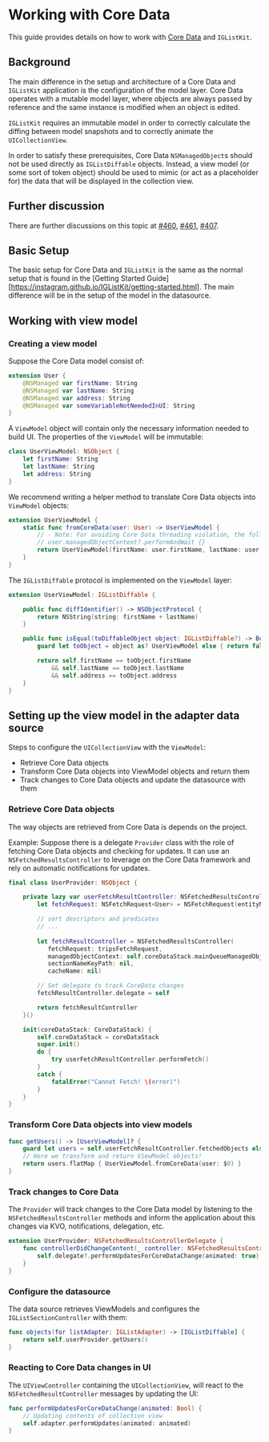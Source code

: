 # Working with Core Data

This guide provides details on how to work with [Core Data](https://developer.apple.com/library/content/documentation/Cocoa/Conceptual/CoreData/index.html) and `IGListKit`.

## Background

The main difference in the setup and architecture of a Core Data and `IGListKit` application is the configuration of the model layer. Core Data operates with a mutable model layer, where objects are always passed by reference and the same instance is modified when an object is edited.

`IGListKit` requires an immutable model in order to correctly calculate the diffing between model snapshots and to correctly animate the `UICollectionView`.

In order to satisfy these prerequisites, Core Data `NSManagedObject`s should not be used directly as `IGListDiffable` objects. Instead, a view model (or some sort of token object) should be used to mimic (or act as a placeholder for) the data that will be displayed in the collection view.

## Further discussion

There are further discussions on this topic at [#460](https://github.com/Instagram/IGListKit/issues/460), [#461](https://github.com/Instagram/IGListKit/issues/461), [#407](https://github.com/Instagram/IGListKit/issues/407).

## Basic Setup

The basic setup for Core Data and `IGListKit` is the same as the normal setup that is found in the [Getting Started Guide][https://instagram.github.io/IGListKit/getting-started.html]. The main difference will be in the setup of the model in the datasource.

## Working with view model

### Creating a view model

Suppose the Core Data model consist of:

```swift
extension User {
    @NSManaged var firstName: String
    @NSManaged var lastName: String
    @NSManaged var address: String
    @NSManaged var someVariableNotNeededInUI: String
}
```

A `ViewModel` object will contain only the necessary information needed to build UI. The properties of the `ViewModel` will be immutable:

```swift
class UserViewModel: NSObject {
    let firstName: String
    let lastName: String
    let address: String
}
```

We recommend writing a helper method to translate Core Data objects into `ViewModel` objects:

```swift
extension UserViewModel {
    static func fromCoreData(user: User) -> UserViewModel {
        // - Note: For avoiding Core Data threading violation, the following code should be wrapped in a
        // user.managedObjectContext?.performAndWait {}
        return UserViewModel(firstName: user.firstName, lastName: user.lastName, address: user.lastName)
    }
}
```

The `IGListDiffable` protocol is implemented on the `ViewModel` layer:

```swift
extension UserViewModel: IGListDiffable {

    public func diffIdentifier() -> NSObjectProtocol {
        return NSString(string: firstName + lastName)
    }

    public func isEqual(toDiffableObject object: IGListDiffable?) -> Bool {
        guard let toObject = object as? UserViewModel else { return false }

        return self.firstName == toObject.firstName
            && self.lastName == toObject.lastName
            && self.address == toObject.address
    }
}
```

## Setting up the view model in the adapter data source

Steps to configure the `UICollectionView` with the `ViewModel`:

- Retrieve Core Data objects
- Transform Core Data objects into ViewModel objects and return them
- Track changes to Core Data objects and update the datasource with them

### Retrieve Core Data objects

The way objects are retrieved from Core Data is depends on the project. 

Example: Suppose there is a delegate `Provider` class with the role of fetching Core Data objects and checking for updates. It can use an `NSFetchedResultsController` to leverage on the Core Data framework and rely on automatic notifications for updates.

```swift
final class UserProvider: NSObject {

    private lazy var userFetchResultController: NSFetchedResultsController<User> = {
        let fetchRequest: NSFetchRequest<User> = NSFetchRequest(entityName: "User")

        // sort descriptors and predicates 
        // ...
    
        let fetchResultController = NSFetchedResultsController(
           fetchRequest: tripsFetchRequest,
           managedObjectContext: self.coreDataStack.mainQueueManagedObjectContext,
           sectionNameKeyPath: nil,
           cacheName: nil)

        // Set delegate to track CoreData changes
        fetchResultController.delegate = self

        return fetchResultController
    }()

    init(coreDataStack: CoreDataStack) {
        self.coreDataStack = coreDataStack
        super.init()
        do {
            try userFetchResultController.performFetch()
        }
        catch {
            fatalError("Cannot Fetch! \(error)")
        }
    }
}
```

### Transform Core Data objects into view models

```swift
func getUsers() -> [UserViewModel]? {
    guard let users = self.userFetchResultController.fetchedObjects else { return nil }
    // Here we transform and return ViewModel objects!
    return users.flatMap { UserViewModel.fromCoreData(user: $0) }
}
```

### Track changes to Core Data

The `Provider` will track changes to the Core Data model by listening to the `NSFetchedResultsController` methods and inform the application about this changes via KVO, notifications, delegation, etc.

```swift
extension UserProvider: NSFetchedResultsControllerDelegate {
    func controllerDidChangeContent(_ controller: NSFetchedResultsController<NSFetchRequestResult>) {
        self.delegate?.performUpdatesForCoreDataChange(animated: true)
    }
}
```

### Configure the datasource

The data source retrieves ViewModels and configures the `IGListSectionController` with them:

```swift
func objects(for listAdapter: IGListAdapter) -> [IGListDiffable] {
    return self.userProvider.getUsers()
}
```

### Reacting to Core Data changes in UI

The `UIViewController` containing the `UICollectionView`, will react to the `NSFetchedResultController` messages by updating the UI:

```swift
func performUpdatesForCoreDataChange(animated: Bool) {
    // Updating contents of collection view
    self.adapter.performUpdates(animated: animated)
}
```
